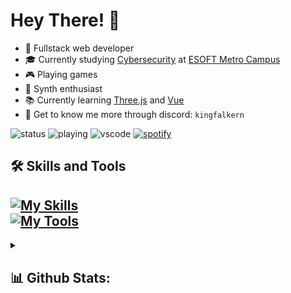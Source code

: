 # Hey There! 👋 
- 🤖 Fullstack web developer
- 🎓 Currently studying [Cybersecurity](https://esoft.lk/esoft-courses/pearson-btec-level-5-hnd-in-computing-cyber-security/) at [ESOFT Metro Campus](https://esoft.lk)
- 🎮 Playing games
- 🎵 Synth enthusiast
- 📚 Currently learning [Three.js](https://github.com/mrdoob/three.js/) and [Vue](https://github.com/vuejs)
- 👾 Get to know me more through discord: `kingfalkern`

![status](https://api.statusbadges.me/badge/status/806412205557284875?simple=true)
![playing](https://api.statusbadges.me/badge/playing/806412205557284875)
![vscode](https://api.statusbadges.me/badge/vscode/806412205557284875)
[![spotify](https://api.statusbadges.me/badge/spotify/806412205557284875)](https://api.statusbadges.me/openspotify/806412205557284875)

## 🛠 Skills and Tools
[![My Skills](https://skillicons.dev/icons?i=js,ts,react,threejs,vue,html,scss,tailwind,nodejs,nextjs,cpp,cs,py&theme=dark)](https://skillicons.dev) <br>
[![My Tools](https://skillicons.dev/icons?i=windows,ae,ps,pr,visualstudio,vscode,webstorm,clion,powershell,obsidian,notion,blender,github&theme=dark)](https://skillicons.dev)
--
<details>
  <summary><h2>📊 Github Stats:</h2></summary>
  
<a href="#">![](https://github-readme-stats.vercel.app/api?username=Falkern&theme=dark&hide_border=false&include_all_commits=false&count_private=false)</a>
<a href="#">![](https://github-readme-streak-stats.herokuapp.com/?user=Falkern&theme=dark&hide_border=false)</a>
<a href="#">![](https://github-readme-stats.vercel.app/api/top-langs/?username=Falkern&theme=dark&hide_border=false&include_all_commits=false&count_private=false&layout=compact)</a>
</details>
